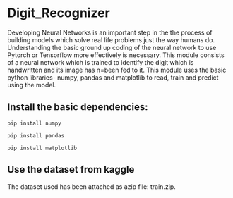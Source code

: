 # Digit_Recognizer
Developing Neural Networks is an important step in the the process of building models which solve real life problems just the way humans do. Understanding the basic ground up coding of the neural network to use Pytorch or Tensorflow more effectively is necessary. This module consists of a neural network which is trained to identify the digit which is handwritten and its image has n=been fed to it. This module uses the basic python libraries- numpy, pandas and matplotlib to read, train and predict using the model.
## Install the basic dependencies:
`pip install numpy`

`pip install pandas`

`pip install matplotlib`

## Use the dataset from kaggle
The dataset used has been attached as azip file: train.zip.


